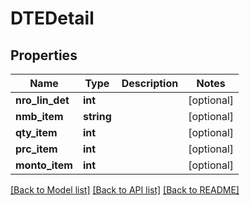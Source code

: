 # DTEDetail

## Properties
Name | Type | Description | Notes
------------ | ------------- | ------------- | -------------
**nro_lin_det** | **int** |  | [optional] 
**nmb_item** | **string** |  | [optional] 
**qty_item** | **int** |  | [optional] 
**prc_item** | **int** |  | [optional] 
**monto_item** | **int** |  | [optional] 

[[Back to Model list]](../../README.md#documentation-for-models) [[Back to API list]](../../README.md#documentation-for-api-endpoints) [[Back to README]](../../README.md)

